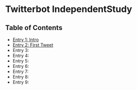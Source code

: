 # Twitterbot IndependentStudy

## Table of Contents

+ [Entry 1: Intro](entries/entry1-intro.md)
+ [Entry 2: First Tweet](entry02-beginning.md)
+ Entry 3:
+ Entry 4:
+ Entry 5:
+ Entry 6:
+ Entry 7:
+ Entry 8:
+ Entry 9:
